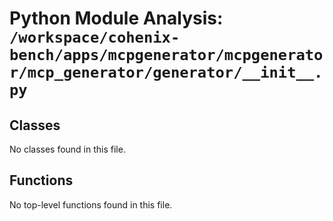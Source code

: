 # Python Module Analysis: `/workspace/cohenix-bench/apps/mcpgenerator/mcpgenerator/mcp_generator/generator/__init__.py`

## Classes

No classes found in this file.


## Functions

No top-level functions found in this file.
